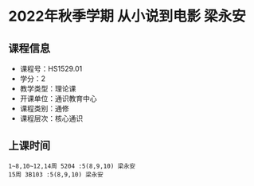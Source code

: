 # 2022年秋季学期 从小说到电影 梁永安






## 课程信息

- 课程号：HS1529.01
- 学分：2
- 教学类型：理论课
- 开课单位：通识教育中心
- 课程类别：通修
- 课程层次：核心通识

## 上课时间

```
1~8,10~12,14周 5204 :5(8,9,10) 梁永安
15周 3B103 :5(8,9,10) 梁永安
```

